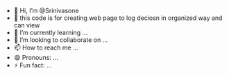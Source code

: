 - 👋 Hi, I’m @Srinivasone
- 👀 this code is for creating web page to log deciosn in organized  way and can view 
- 🌱 I’m currently learning ...
- 💞️ I’m looking to collaborate on ...
- 📫 How to reach me ...
- 😄 Pronouns: ...
- ⚡ Fun fact: ...

<!---
Srinivasone/Srinivasone is a ✨ special ✨ repository because its `README.md` (this file) appears on your GitHub profile.
You can click the Preview link to take a look at your changes.
--->

